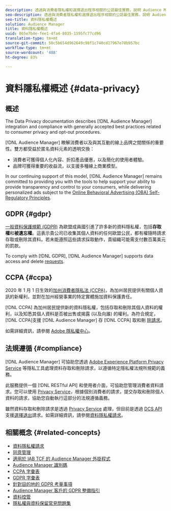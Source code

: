 ```yaml
---
description: 透過與消費者隱私權和選擇退出程序相關的公認最佳實務，說明 Audience Manager 整合及法規遵循。
seo-description: 透過與消費者隱私權和選擇退出程序相關的公認最佳實務，說明 Audience Manager 整合及法規遵循。
seo-title: 資料隱私權概述
solution: Audience Manager
title: 資料隱私權概述
uuid: 865e7b4e-fee1-4fa4-8035-1595fc77cd96
translation-type: tm+mt
source-git-commit: 50c5b654d962649c98f1c740cd17967e70b957bc
workflow-type: tm+mt
source-wordcount: '488'
ht-degree: 83%

---
```



# 資料隱私權概述 {#data-privacy}

## 概述

The Data Privacy documentation describes [!DNL Audience Manager] integration and compliance with generally accepted best practices related to consumer privacy and opt-out procedures.

[!DNL Audience Manager] 瞭解消費者以及與其互動的線上品牌之間關係的重要性。雙方都受益於匿名資料元素的透明交換：

* 消費者可獲得個人化內容、折扣產品優惠，以及簡化的使用者體驗。
* 品牌可獲得重要的收益流，以支援多種線上商業模型。

In our continuing support of this model, [!DNL Audience Manager] remains committed to providing you with the tools to help support your ability to provide  transparency and control to your consumers, while delivering personalized ads subject to the [Online Behavioral Advertising (OBA) Self-Regulatory Principles](https://www.iab.com/news/self-regulatory-principles-for-online-behavioral-advertising/).

## GDPR {#gdpr}

[一般資料保護規範 (GDPR)](https://eugdpr.org/) 為歐盟成員國引進了許多新的資料隱私權，包括&#x200B;**存取權**&#x200B;和&#x200B;**被遺忘權**。這表示貴公司已收集其個人資料的任何歐盟公民，都有權隨時請求存取或刪除其資料。若未能遵照這些請求採取動作，貴組織可能需支付數百萬美元的罰款。

To comply with [!DNL GDPR], [!DNL Audience Manager] supports data access and delete [requests](data-privacy-requests.md).

## CCPA {#ccpa}

2020 年 1 月 1 日生效的[加州消費者隱私法 (CCPA)](https://www.caprivacy.org/about)，為加州居民提供有關個人資訊的新權利，並對在加州經營事業的特定實體施加資料保護責任。

[!DNL CCPA] 為加州居民提供新的資料隱私權，包括存取和刪除其個人資料的權利，以及知悉其個人資料是否被出售或揭露 (以及向誰) 的權利。為符合規定， [!DNL CCPA]支援 [!DNL Audience Manager] 存 [!DNL CCPA] 取和刪 [除請求](data-privacy-requests.md)。

如需詳細資訊，請參閱 [Adobe 隱私權中心](https://www.adobe.com/tw/privacy/opt-out.html)。

## 法規遵循 {#compliance}

[!DNL Audience Manager] 可協助您透過 [Adobe Experience Platform Privacy Service](https://docs.adobe.com/content/help/zh-Hant/experience-platform/privacy/home.translate.html) 等隱私工具處理資料存取和刪除請求，以遵循特定隱私權法規所規範的義務。

此服務提供一個 [!DNL RESTful API] 和使用者介面，可協助您管理消費者資料請求。您可以使用 [Privacy Service](https://docs.adobe.com/content/help/zh-Hant/experience-platform/privacy/home.translate.html)，根據個別消費者的請求，提交存取和刪除個人資料的請求，協助您自動執行這部分的法規遵循義務。

雖然資料存取和刪除請求是透過 [Privacy Service](https://docs.adobe.com/content/help/zh-Hant/experience-platform/privacy/home.translate.html) 處理，但目前是透過 [DCS API](../../api/dcs-intro/dcs-api-reference/dcs-api-reference-overview.md) 支援[選擇退出](data-privacy-requests.md#opt-out-requests)請求。如需詳細資訊，請參閱[資料隱私權請求](data-privacy-requests.md)。

## 相關概念 {#related-concepts}

* [資料隱私權請求](data-privacy-requests.md)
* [同意管理](data-privacy-consent.md)
* [適用於 IAB TCF 的 Audience Manager 外掛程式](aam-iab-plugin.md)
* [Audience Manager 識別碼](data-privacy-ids.md)
* [CCPA 字彙表](aam-ccpa-glossary.md)
* [GDPR 字彙表](aam-gdpr-glossary.md)
* [針對目的地的 GDPR 考量事項](aam-gdpr-partners.md)
* [Audience Manager 客戶的 GDPR 整備指引](aam-gdpr-readiness.md)
* [資料控管](data-governance.md)
* [隱私權與資料保留常見問題集](../../faq/faq-privacy.md)